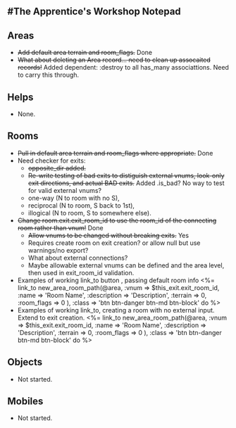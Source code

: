 #The Apprentice's Workshop Notepad
---

## Areas
* ~~Add default area terrain and room_flags.~~ Done
* ~~What about deleting an Area record... need to clean up assocaited records!~~ Added dependent: :destroy to all has_many associattions.  Need to carry this through.

## Helps
* None.

## Rooms
* ~~Pull in default area terrain and room_flags where appropriate.~~ Done
* Need checker for exits:
  - ~~opposite_dir added.~~
  - ~~Re-write testing of bad exits to distiguish external vnums, look-only exit directions, and actual BAD exits.~~  Added .is_bad?  No way to test for valid external vnums?
  - one-way (N to room with no S),
  - reciprocal (N to room, S back to 1st),
  - illogical (N to room, S to somewhere else). 
* ~~Change room.exit.exit_room_id to use the room_id of the connecting room rather than vnum!~~ Done
  - ~~Allow vnums to be changed without breaking exits.~~ Yes
  - Requires create room on exit creation? or allow null but use warnings/no export?
  - What about external connections?
  - Maybe allowable external vnums can be defined and the area level, then used in exit_room_id validation.
* Examples of working link_to button , passing default room info
      <%= link_to new_area_room_path(@area, :vnum => $this_exit.exit_room_id,
                                            :name => 'Room Name',
                                            :description => 'Description',
                                            :terrain => 0,
                                            :room_flags => 0
                                            ), :class => 'btn btn-danger btn-md btn-block' do %>
* Examples of working link_to, creating a room with no external input.  Extend to exit creation.
      <%= link_to new_area_room_path(@area, :vnum => $this_exit.exit_room_id,
                                            :name => 'Room Name',
                                            :description => 'Description',
                                            :terrain => 0,
                                            :room_flags => 0
                                            ), :class => 'btn btn-danger btn-md btn-block' do %>

## Objects
* Not started.

## Mobiles
* Not started.
